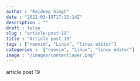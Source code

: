 ```yaml
---
author : "Rajdeep Singh"
date : "2022-03-19T17:11:14Z"
description : ""
draft : false
slug : "article-post-19"
title : "Article post 19"
tags : ["neovim", "Linux", "linux editor"]
categories :  ["neovim", "Linux", "linux editor"]
image : "/images/contentlayer.png"
---
```


article post 19